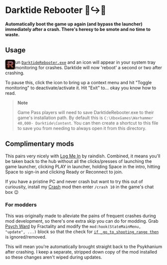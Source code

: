 # Darktide Rebooter 🥾↪️🥾

**Automatically boot the game up again (and bypass the launcher) immediately after a crash. There's heresy to be smote and no time to waste.**

## Usage

<img align="left" width="32" title="Darktide Rebooter" alt="R" src="./docs/darktide-rebooter.png">un [`DarktideRebooter.exe`](https://github.com/ronvoluted/darktide-rebooter/releases/latest) and an icon will appear in your system tray monitoring for crashes. Darktide will now 'reboot' a second or two after crashing.

To pause this, click the icon to bring up a context menu and hit "Toggle monitoring" to deactivate/activate it. Hit "Exit" to... okay you know how to read.

> **Note**
>
> Game Pass players will need to save DarktideRebooter.exe to their game's installation path. By default this is `C:\XboxGames\Warhammer 40,000- Darktide\Content`. You can then create a shortcut to this file to save you from needing to always open it from this directory.

## Complimentary mods
This pairs very nicely with [Log Me In](https://www.nexusmods.com/warhammer40kdarktide/mods/15) by raindish. Combined, it means you'll be taken back to the hub without all the clicks/presses of launching the game launcher, clicking PLAY in launcher, holding Space in the intro, hitting Space to sign-in and clicking Ready or Reconnect to join.

If you have a pristine PC and never crash but want to try this out of curiousity, install my [Crash](https://www.nexusmods.com/warhammer40kdarktide/mods/118) mod then enter `/crash 10` in the game's chat box 😉

### For modders
This was originally made to alleviate the pains of frequent crashes during mod development, so there's one extra skip you can do for modding. Grab [Psych Ward](https://www.nexusmods.com/warhammer40kdarktide/mods/89) by Fractality and modify the `mod:hook(StateMainMenu, "update", ...)` block so that the check for [`if _go_to_shooting_range then`](https://github.com/fracticality/darktide-mods/blob/a0d933563ed11b387eac748e1c5f2b26f69ef518/psych_ward/scripts/mods/psych_ward/psych_ward.lua#L208) is ignored/removed.

This will mean you're automatically brought straight back to the Psykhanium after crashing. I keep a separate, stripped down copy of the mod installed so these changes aren't wiped during updates.
